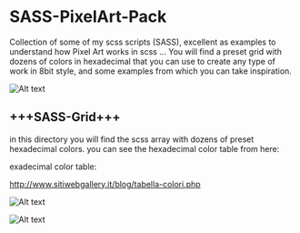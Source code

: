 # SASS-PixelArt-Pack
Collection of some of my scss scripts (SASS), excellent as examples to understand how Pixel Art works in scss ... You will find a preset grid with dozens of colors in hexadecimal that you can use to create any type of work in 8bit style, and some examples from which you can take inspiration.

![Alt text](https://i.imgur.com/w4Tv3NV.jpg "SASS-PixelArt-Pack-by-Jonny-Banana")

<h2>+++SASS-Grid+++</h2>

in this directory you will find the scss array with dozens of preset hexadecimal colors.
you can see the hexadecimal color table from here:


exadecimal color table:

http://www.sitiwebgallery.it/blog/tabella-colori.php


![Alt text](https://i.imgur.com/puD1dDC.jpg "SASS-PixelArt-Pack-by-Jonny-Banana")

![Alt text](https://i.imgur.com/Td34Xua.jpg "SASS-PixelArt-Pack-by-Jonny-Banana")





